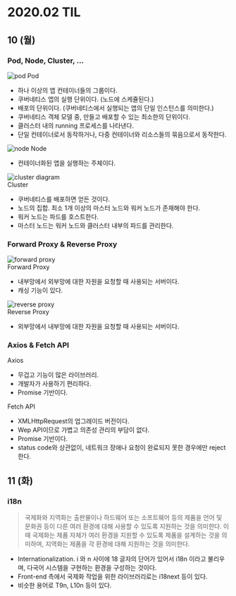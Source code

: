 # 2020.02 TIL

## 10 (월)
### Pod, Node, Cluster, ...
![pod](https://d33wubrfki0l68.cloudfront.net/fe03f68d8ede9815184852ca2a4fd30325e5d15a/98064/docs/tutorials/kubernetes-basics/public/images/module_03_pods.svg)
Pod  
- 하나 이상의 앱 컨테이너들의 그룹이다.
- 쿠버네티스 앱의 실행 단위이다. (노드에 스케쥴된다.)
- 배포의 단위이다. (쿠버네티스에서 실행되는 앱의 단일 인스턴스를 의미한다.)
- 쿠버네티스 객체 모델 중, 만들고 배포할 수 있는 최소한의 단위이다.
- 클러스터 내의 running 프로세스를 나타낸다.
- 단일 컨테이너로서 동작하거나, 다중 컨테이너와 리소스들의 묶음으로서 동작한다.

![node](https://d33wubrfki0l68.cloudfront.net/5cb72d407cbe2755e581b6de757e0d81760d5b86/a9df9/docs/tutorials/kubernetes-basics/public/images/module_03_nodes.svg)
Node  
- 컨테이너화된 앱을 실행하는 주체이다.

![cluster diagram](https://d33wubrfki0l68.cloudfront.net/152c845f25df8e69dd24dd7b0836a289747e258a/4a1d2/docs/tutorials/kubernetes-basics/public/images/module_02_first_app.svg)  
Cluster  
- 쿠버네티스를 배포하면 얻든 것이다.
- 노드의 집합. 최소 1개 이상의 마스터 노드와 워커 노드가 존재해야 한다.
- 워커 노드는 파드를 호스트한다.
- 마스터 노드는 워커 노드와 클러스터 내부의 파드를 관리한다.


### Forward Proxy & Reverse Proxy
![forward proxy](https://www.lesstif.com/download/attachments/21430345/image2014-7-16%200%3A54%3A40.png?version=1&modificationDate=1405440454000&api=v2)  
Forward Proxy  
- 내부망에서 외부망에 대한 자원을 요청할 때 사용되는 서버이다.
- 캐싱 기능이 있다.

![reverse proxy](https://www.lesstif.com/download/attachments/21430345/image2014-7-16%200%3A58%3A45.png?version=1&modificationDate=1405440454000&api=v2)  
Reverse Proxy  
- 외부망에서 내부망에 대한 자원을 요청할 때 사용되는 서버이다.


### Axios & Fetch API
Axios
- 무겁고 기능이 많은 라이브러리.
- 개발자가 사용하기 편리하다.
- Promise 기반이다.

Fetch API
- XMLHttpRequest의 업그레이드 버전이다.
- Wep API이므로 가볍고 의존성 관리의 부담이 없다.
- Promise 기반이다.
- status code와 상관없이, 네트워크 장애나 요청이 완료되지 못한 경우에만 reject한다.

## 11 (화)
### i18n
> 국제화와 지역화는 출판물이나 하드웨어 또는 소프트웨어 등의 제품을 언어 및 문화권 등이 다른 여러 환경에 대해 사용할 수 있도록 지원하는 것을 의미한다. 이때 국제화는 제품 자체가 여러 환경을 지원할 수 있도록 제품을 설계하는 것을 의미하며, 지역화는 제품을 각 환경에 대해 지원하는 것을 의미한다.
- Internationalization. i 와 n 사이에 18 글자의 단어가 있어서 i18n 이라고 불리우며, 다국어 시스템을 구현하는 환경을 구성하는 것이다.
- Front-end 측에서 국제화 작업을 위한 라이브러리로는 i18next 등이 있다.
- 비슷한 용어로 T9n, L10n 등이 있다.
